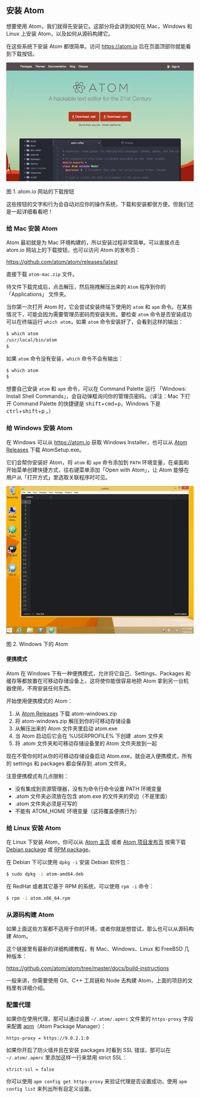 ## 安装 Atom

想要使用 Atom，我们就得先安装它。这部分将会讲到如何在 Mac，Windows 和 Linux 上安装 Atom，以及如何从源码构建它。

在这些系统下安装 Atom 都很简单。访问 <https://atom.io> 后在页面顶部你就能看到下载按钮。

![Download buttons on atom io](./images/linux-downloads.png)

图 1. atom.io 网站的下载按钮

这些按钮的文字和行为会自动对应你的操作系统，下载和安装都很方便。但我们还是一起详细看看吧！

### 给 Mac 安装 Atom

Atom 最初就是为 Mac 环境构建的，所以安装过程非常简单。可以直接点击 atom.io 网站上的下载按钮，也可以访问 Atom 的发布页：

<https://github.com/atom/atom/releases/latest>

直接下载 `atom-mac.zip` 文件。

待文件下载完成后，点击解压，然后拖拽解压出来的 `Atom` 程序到你的 「Applications」 文件夹。

当你第一次打开 Atom 时，它会尝试安装终端下使用的 `atom` 和 `apm` 命令。在某些情况下，可能会因为需要管理员密码而安装失败。要检查 `atom` 命令是否安装成功可以在终端运行 `which atom`，如果 `atom` 命令安装好了，会看到这样的输出：

```sh
$ which atom
/usr/local/bin/atom
$
```

如果 `atom` 命令没有安装，`which` 命令不会有输出：

```sh
$ which atom
$
```

想要自己安装 `atom` 和 `apm` 命令，可以在 Command Palette 运行 「Windows: Install Shell Commands」，会自动弹框询问你的管理员密码。（译注：Mac 下打开 Command Palette 的快捷键是 <kbd>shift</kbd>+<kbd>cmd</kbd>+<kbd>p</kbd>，Windows 下是 <kbd>ctrl</kbd>+<kbd>shift</kbd>+<kbd>p</kbd> 。）

### 给 Windows 安装 Atom

在 Windows 可以从 <https://atom.io> 获取 Windows Installer，也可以从 [Atom Releases](https://github.com/atom/atom/releases/latest) 下载 AtomSetup.exe。

它们会帮你安装好 Atom，将 `atom` 和 `apm` 命令添加到 `PATH` 环境变量，在桌面和开始菜单创建快捷方式，往右键菜单添加「Open with Atom」，让 Atom 能够在用户从「打开方式」里选取关联程序时可见。

![Atom on Windows](./images/windows.gif)

图 2. Windows 下的 Atom

#### 便携模式

Atom 在 Windows 下有一种便携模式，允许将它自己、Settings、Packages 和缓存等都放置在可移动存储设备上，这将使你能很容易地把 Atom 拿到另一台机器使用，不用安装任何东西。

开始使用便携模式的 Atom：

1. 从 [Atom Releases](https://github.com/atom/atom/releases/latest) 下载 atom-windows.zip
2. 将 atom-windows.zip 解压到你的可移动存储设备
3. 从解压出来的 Atom 文件夹里启动 atom.exe
4. 当 Atom 启动后它会在 %USERPROFILE% 下创建 .atom 文件夹
5. 将 .atom 文件夹和可移动存储设备里的 Atom 文件夹放到一起

现在不管你何时从你的可移动存储设备启动 Atom.exe，就会进入便携模式，所有的 settings 和 packages 都会保存到 .atom 文件夹。

注意便携模式有几点限制：

* 没有集成到资源管理器，没有为命令行命令设置 PATH 环境变量
* .atom 文件夹必须放在包含 atom.exe 的文件夹的旁边（不是里面）
* .atom 文件夹必须是可写的
* 不能有 ATOM_HOME 环境变量（这将覆盖便携行为）

### 给 Linux 安装 Atom

在 Linux 下安装 Atom，你可以从 [Atom 主页](https://atom.io/) 或者 [Atom 项目发布页](https://github.com/atom/atom/releases) 按需下载 [Debian package](https://atom.io/download/deb) 或 [RPM package](https://atom.io/download/rpm)。

在 Debian 下可以使用 `dpkg -i` 安装 Debian 软件包：

```sh
$ sudo dpkg -i atom-amd64.deb
```

在 RedHat 或者其它基于 RPM 的系统，可以使用 `rpm -i` 命令：

```sh
$ rpm -i atom.x86_64.rpm
```

### 从源码构建 Atom

如果上面这些方案都不适用于你的环境，或者你就是想尝试，那么也可以从源码构建 Atom。

这个链接里有最新的详细构建教程，有 Mac、Windows、Linux 和 FreeBSD 几种版本：

<https://github.com/atom/atom/tree/master/docs/build-instructions>

一般来讲，你需要使用 Git、C++ 工具链和 Node 去构建 Atom，上面的项目的文档里有详细介绍。

### 配置代理

如果你在使用代理，那可以通过设置 `~/.atom/.apmrc` 文件里的 `https-proxy` 字段来配置 [apm](https://github.com/atom/apm)（Atom Package Manager）：

```
https-proxy = https://9.0.2.1:0
```

如果你开启了防火墙并且在安装 packages 时看到 SSL 错误，那可以在 `~/.atom/.apmrc` 里添加这样一行来禁用 strict SSL：

```
strict-ssl = false
```

你可以使用 `apm config get https-proxy` 来验证代理是否设置成功，使用 `apm config list` 来列出所有自定义设置。

